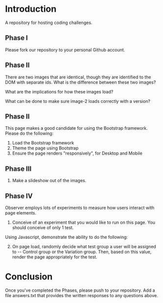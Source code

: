 # Introduction

A repository for hosting coding challenges.

## Phase I

Please fork our repository to your personal Github account.

## Phase II

There are two images that are identical, though they are identified to the DOM with separate ids.  What is the difference between these two images?

What are the implications for how these images load?

What can be done to make sure image-2 loads correctly with a version?

## Phase II

This page makes a good candidate for using the Bootstrap framework.  Please do the following:

1. Load the Bootstrap framework
2. Theme the page using Bootstrap
3. Ensure the page renders "responsively", for Desktop and Mobile

## Phase III

1. Make a slideshow out of the images.

## Phase IV

Observer employs lots of experiments to measure how users interact with page elements.

1. Conceive of an experiment that you would like to run on this page.  You should conceive of only 1 test.

Using Javascript, demonstrate the ability to do the following:

2. On page load, randomly decide what test group a user will be assigned to -- Control group or the Variation group.  Then, based on this value, render the page appropriately for the test.

# Conclusion

Once you've completed the Phases, please push to your repository.  Add a file answers.txt that provides the written responses to any questions above.

